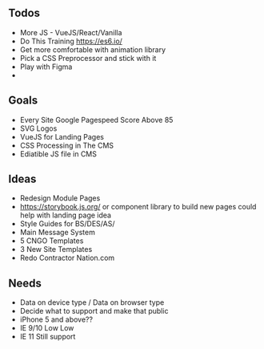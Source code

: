 ## Todos 
- More JS - VueJS/React/Vanilla
- Do This Training https://es6.io/  
- Get more comfortable with animation library 
- Pick a CSS Preprocessor and stick with it
- Play with Figma
- 

## Goals 
- Every Site Google Pagespeed Score Above 85
- SVG Logos
- VueJS for Landing Pages
- CSS Processing in The CMS
- Ediatible JS file in CMS


## Ideas 
- Redesign Module Pages
- https://storybook.js.org/  or component library to build new pages could help with landing page idea
- Style Guides for BS/DES/AS/
- Main Message System
- 5 CNGO Templates
- 3 New Site Templates
- Redo Contractor Nation.com 


## Needs 
- Data on device type / Data on browser type 
- Decide what to support and make that public
- iPhone 5 and above??
- IE 9/10 Low Low
- IE 11 Still support 
